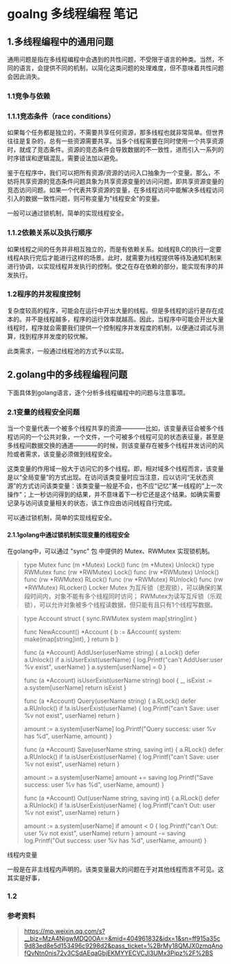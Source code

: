 # goalng 多线程编程 笔记

## 1.多线程编程中的通用问题

通用问题是指在多线程编程中会遇到的共性问题，不受限于语言的种类。当然，不同的语言，会提供不同的机制，以简化这类问题的处理难度，但不意味着共性问题会因此消失。

### 1.1竞争与依赖

### 1.1.1竞态条件（race conditions）

如果每个任务都是独立的，不需要共享任何资源，那多线程也就非常简单。但世界往往是复杂的，总有一些资源需要共享。当多个线程需要在同时使用一个共享资源时，就成了竞态条件。资源的竞态条件会导致数据的不一致性，进而引入一系列的时序错误和逻辑混乱，需要设法加以避免。

鉴于在程序中，我们可以把所有资源/资源的访问入口抽象为一个变量。那么，不妨将共享资源的竞态条件问题具象为共享资源变量的访问问题，即共享资源变量的竞态访问问题。如果一个代表共享资源的变量，在多线程访问中能解决多线程访问引入的数据一致性问题，则可称变量为"线程安全"的变量。

一般可以通过锁机制，简单的实现线程安全。


### 1.1.2依赖关系以及执行顺序


如果线程之间的任务并非相互独立的，而是有依赖关系。如线程B,C的执行一定要线程A执行完后才能进行这样的场景。此时，就需要为线程提供等待及通知机制来进行协调，以实现线程并发执行的控制。使之在存在依赖的部分，能实现有序的并发执行。

### 1.2程序的并发程度控制

复杂度较高的程序，可能会在运行中开出大量的线程。但是多线程的运行是存在成本的。并不是线程越多，程序的运行效率就越高。因此，当程序中可能会开出大量线程时，程序就会需要我们提供一个控制程序并发程度的机制，以便通过调试与测算，找到程序并发度的较优解。

此类需求，一般通过线程池的方式予以实现。



## 2.golang中的多线程编程问题

下面具体到golang语言，逐个分析多线程编程中的问题与注意事项。

### 2.1变量的线程安全问题

当一个变量代表一个被多个线程共享的资源————比如，该变量表征会被多个线程访问的一个公共对象，一个文件，一个可被多个线程可见的状态表征量，甚至是多线程间数据交换的通道————的时候，则该变量存在被多个线程并发访问的风险或者需求，该变量必须做到线程安全。


这类变量的作用域一般大于访问它的多个线程。即，相对域多个线程而言，该变量是以“全局变量”的方式出现。在访问该类变量时应当注意，应以访问“无状态资源”的方式访问该类变量：该类变量一般是不会，也不应“记忆”某一线程的"上一次操作"；上一秒访问得到的结果，并不意味着下一秒它还是这个结果。如确实需要记录与访问该变量相关的状态，该工作应由访问线程自行完成。

可以通过锁机制，简单的实现线程安全。

#### 2.1.1golang中通过锁机制实现变量的线程安全

在golang中，可以通过 "sync" 包 中提供的 Mutex、RWMutex 实现锁机制。
> type Mutex
> func (m *Mutex) Lock()
> func (m *Mutex) Unlock()
> type RWMutex
> func (rw *RWMutex) Lock()
> func (rw *RWMutex) Unlock()
> func (rw *RWMutex) RLock()
> func (rw *RWMutex) RUnlock()
> func (rw *RWMutex) RLocker() Locker
Mutex 为互斥锁（悲观锁），可以确保的某段时间内，对象不能有多个线程同时访问；
RWMutex为读写互斥锁（乐观锁），可以允许对象被多个线程读数据，但只能有且只有1个线程写数据。


> type Account struct {
> 	sync.RWMutex
> 	system map[string]int
> }
> 
> func NewAccount() *Account {
> 	b := &Account{
> 		system: make(map[string]int),
> 	}
> 	return b
> }
> 
> func (a *Account) AddUser(userName string) {
> 	a.Lock()
> 	defer a.Unlock()
> 	if a.isUserExist(userName) {
> 		log.Printf("can't AddUser:user %v exist", userName)
> 	}
> 	a.system[userName] = 0
> }
> 
> func (a *Account) isUserExist(userName string) bool {
> 	_, isExist := a.system[userName]
> 	return isExist
> }
> 
> func (a *Account) Query(userName string) {
> 	a.RLock()
> 	defer a.RUnlock()
> 	if !a.isUserExist(userName) {
> 		log.Printf("can't Save: user %v not exist", userName)
> 		return
> 	}
> 
> 	amount := a.system[userName]
> 	log.Printf("Query success: user %v has %d", userName, amount)
> }
> 
> func (a *Account) Save(userName string, saving int) {
> 	a.RLock()
> 	defer a.RUnlock()
> 	if !a.isUserExist(userName) {
> 		log.Printf("can't Save: user %v not exist", userName)
> 		return
> 	}
> 
> 	amount := a.system[userName]
> 	amount += saving
> 	log.Printf("Save success: user %v has %d", userName, amount)
> }
> 
> func (a *Account) Out(userName string, saving int) {
> 	a.RLock()
> 	defer a.RUnlock()
> 	if !a.isUserExist(userName) {
> 		log.Printf("can't Out: user %v not exist", userName)
> 		return
> 	}
> 
> 	amount := a.system[userName]
> 	if amount < 0 {
> 		log.Printf("can't Out: user %v not exist", userName)
> 		return
> 	}
> 	amount -= saving
> 	log.Printf("Out success: user %v has %d", userName, amount)
> }











  

  
线程内变量

一般是在非主线程内声明的。该类变量最大的问题在于对其他线程而言不可见。这其实是好事，
  
  

### 1.2


### 参考资料
> https://mp.weixin.qq.com/s?__biz=MzA4NjgwMDQ0OA==&mid=404961832&idx=1&sn=ff915a35c9d83ed8e5d153496c9298d2&pass_ticket=%2BrMy18QMJX0zmqAnofQvNtn0nis72v3CSdAEqaGbjEKMYYECVCJl3UMx3Pipz%2F%2BS

> 

